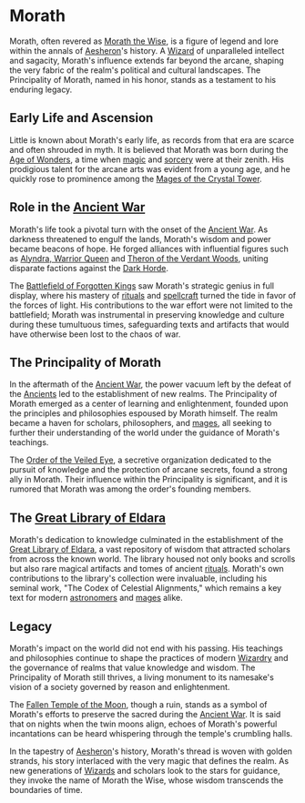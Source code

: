 # Morath

Morath, often revered as [Morath the Wise](Morath%20the%20Wise.md), is a figure of legend and lore within the annals of [Aesheron](Aesheron.md)'s history. A [Wizard](Wizard.md) of unparalleled intellect and sagacity, Morath's influence extends far beyond the arcane, shaping the very fabric of the realm's political and cultural landscapes. The Principality of Morath, named in his honor, stands as a testament to his enduring legacy.

## Early Life and Ascension

Little is known about Morath's early life, as records from that era are scarce and often shrouded in myth. It is believed that Morath was born during the [Age of Wonders](Age%20of%20Wonders.md), a time when [magic](magic.md) and [sorcery](sorcery.md) were at their zenith. His prodigious talent for the arcane arts was evident from a young age, and he quickly rose to prominence among the [Mages of the Crystal Tower](Mages%20of%20the%20Crystal%20Tower.md).

## Role in the [Ancient War](Ancient%20War.md)

Morath's life took a pivotal turn with the onset of the [Ancient War](Ancient%20War.md). As darkness threatened to engulf the lands, Morath's wisdom and power became beacons of hope. He forged alliances with influential figures such as [Alyndra, Warrior Queen](Alyndra%2C%20Warrior%20Queen.md) and [Theron of the Verdant Woods](Theron%20of%20the%20Verdant%20Woods.md), uniting disparate factions against the [Dark Horde](Dark%20Horde.md).

The [Battlefield of Forgotten Kings](Battlefield%20of%20Forgotten%20Kings.md) saw Morath's strategic genius in full display, where his mastery of [rituals](rituals.md) and [spellcraft](spellcraft.md) turned the tide in favor of the forces of light. His contributions to the war effort were not limited to the battlefield; Morath was instrumental in preserving knowledge and culture during these tumultuous times, safeguarding texts and artifacts that would have otherwise been lost to the chaos of war.

## The Principality of Morath

In the aftermath of the [Ancient War](Ancient%20War.md), the power vacuum left by the defeat of the [Ancients](Ancients.md) led to the establishment of new realms. The Principality of Morath emerged as a center of learning and enlightenment, founded upon the principles and philosophies espoused by Morath himself. The realm became a haven for scholars, philosophers, and [mages](mages.md), all seeking to further their understanding of the world under the guidance of Morath's teachings.

The [Order of the Veiled Eye](Order%20of%20the%20Veiled%20Eye.md), a secretive organization dedicated to the pursuit of knowledge and the protection of arcane secrets, found a strong ally in Morath. Their influence within the Principality is significant, and it is rumored that Morath was among the order's founding members.

## The [Great Library of Eldara](Great%20Library%20of%20Eldara.md)

Morath's dedication to knowledge culminated in the establishment of the [Great Library of Eldara](Great%20Library%20of%20Eldara.md), a vast repository of wisdom that attracted scholars from across the known world. The library housed not only books and scrolls but also rare magical artifacts and tomes of ancient [rituals](rituals.md). Morath's own contributions to the library's collection were invaluable, including his seminal work, "The Codex of Celestial Alignments," which remains a key text for modern [astronomers](astronomers.md) and [mages](mages.md) alike.

## Legacy

Morath's impact on the world did not end with his passing. His teachings and philosophies continue to shape the practices of modern [Wizardry](Wizardry.md) and the governance of realms that value knowledge and wisdom. The Principality of Morath still thrives, a living monument to its namesake's vision of a society governed by reason and enlightenment.

The [Fallen Temple of the Moon](Fallen%20Temple%20of%20the%20Moon.md), though a ruin, stands as a symbol of Morath's efforts to preserve the sacred during the [Ancient War](Ancient%20War.md). It is said that on nights when the twin moons align, echoes of Morath's powerful incantations can be heard whispering through the temple's crumbling halls.

In the tapestry of [Aesheron](Aesheron.md)'s history, Morath's thread is woven with golden strands, his story interlaced with the very magic that defines the realm. As new generations of [Wizards](Wizards.md) and scholars look to the stars for guidance, they invoke the name of Morath the Wise, whose wisdom transcends the boundaries of time.